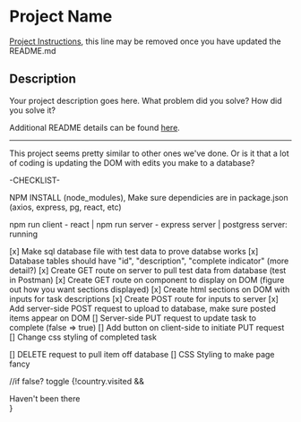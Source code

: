 # Project Name

[Project Instructions](./INSTRUCTIONS.md), this line may be removed once you have updated the README.md

## Description

Your project description goes here. What problem did you solve? How did you solve it?

Additional README details can be found [here](https://github.com/PrimeAcademy/readme-template/blob/master/README.md).






-------------------------------------------------------------


This project seems pretty similar to other ones we've done. Or is it that a lot of coding is updating the DOM with edits you make to a database?

-CHECKLIST-

NPM INSTALL (node_modules), Make sure dependicies are in package.json (axios, express, pg, react, etc)

npm run client - react | npm run server - express server | postgress server: running

[x] Make sql database file with test data to prove databse works
[x] Database tables should have "id", "description", "complete indicator" (more detail?)
[x] Create GET route on server to pull test data from database (test in Postman)
[x] Create GET route on component to display on DOM (figure out how you want sections displayed)
[x] Create html sections on DOM with inputs for task descriptions
[x] Create POST route for inputs to server
[x] Add server-side POST request to upload to database, make sure posted items appear on DOM
[] Server-side PUT request to update task to complete (false => true)
[] Add button on client-side to initiate PUT request
[] Change css styling of completed task



[] DELETE request to pull item off database
[] CSS Styling to make page fancy

//if false? toggle
{!country.visited && <div>Haven't been there</div>}